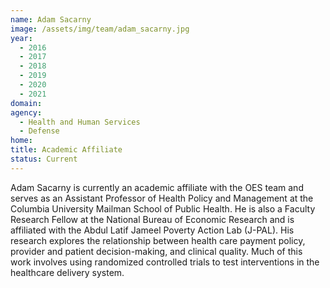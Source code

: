 ```yaml
---
name: Adam Sacarny
image: /assets/img/team/adam_sacarny.jpg
year: 
  - 2016
  - 2017
  - 2018
  - 2019
  - 2020
  - 2021
domain:
agency:
  - Health and Human Services
  - Defense
home: 
title: Academic Affiliate
status: Current
---
```


Adam Sacarny is currently an academic affiliate with the OES team and serves as an Assistant Professor of Health Policy and Management at the Columbia University Mailman School of Public Health. He is also a Faculty Research Fellow at the National Bureau of Economic Research and is affiliated with the Abdul Latif Jameel Poverty Action Lab (J-PAL). His research explores the relationship between health care payment policy, provider and patient decision-making, and clinical quality. Much of this work involves using randomized controlled trials to test interventions in the healthcare delivery system.
